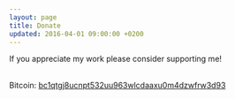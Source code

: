 ```yaml
---
layout: page
title: Donate
updated: 2016-04-01 09:00:00 +0200
---
```


If you appreciate my work please consider supporting me!<br /><br />



Bitcoin: <a href="bitcoin:bc1qtgj8ucnpt532uu963wlcdaaxu0m4dzwfrw3d93" target="_blank">bc1qtgj8ucnpt532uu963wlcdaaxu0m4dzwfrw3d93</a>
